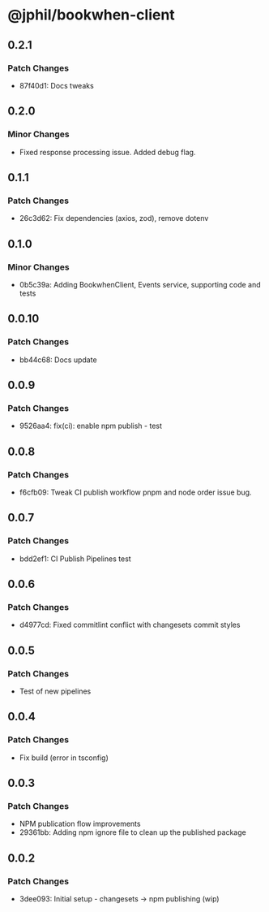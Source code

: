 # @jphil/bookwhen-client

## 0.2.1

### Patch Changes

- 87f40d1: Docs tweaks

## 0.2.0

### Minor Changes

- Fixed response processing issue. Added debug flag.

## 0.1.1

### Patch Changes

- 26c3d62: Fix dependencies (axios, zod), remove dotenv

## 0.1.0

### Minor Changes

- 0b5c39a: Adding BookwhenClient, Events service, supporting code and tests

## 0.0.10

### Patch Changes

- bb44c68: Docs update

## 0.0.9

### Patch Changes

- 9526aa4: fix(ci): enable npm publish - test

## 0.0.8

### Patch Changes

- f6cfb09: Tweak CI publish workflow pnpm and node order issue bug.

## 0.0.7

### Patch Changes

- bdd2ef1: CI Publish Pipelines test

## 0.0.6

### Patch Changes

- d4977cd: Fixed commitlint conflict with changesets commit styles

## 0.0.5

### Patch Changes

- Test of new pipelines

## 0.0.4

### Patch Changes

- Fix build (error in tsconfig)

## 0.0.3

### Patch Changes

- NPM publication flow improvements
- 29361bb: Adding npm ignore file to clean up the published package

## 0.0.2

### Patch Changes

- 3dee093: Initial setup - changesets -> npm publishing (wip)
